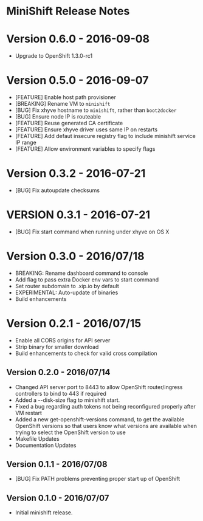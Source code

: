 # MiniShift Release Notes

# Version 0.6.0 - 2016-09-08
* Upgrade to OpenShift 1.3.0-rc1

# Version 0.5.0 - 2016-09-07
* [FEATURE] Enable host path provisioner
* [BREAKING] Rename VM to `minishift`
* [BUG] Fix xhyve hostname to `minishift`, rather than `boot2docker`
* [BUG] Ensure node IP is routeable
* [FEATURE] Reuse generated CA certificate
* [FEATURE] Ensure xhyve driver uses same IP on restarts
* [FEATURE] Add defaut insecure registry flag to include minishift service IP range
* [FEATURE] Allow environment variables to specify flags

# Version 0.3.2 - 2016-07-21
 * [BUG] Fix autoupdate checksums

# VERSION 0.3.1 - 2016-07-21
 * [BUG] Fix start command when running under xhyve on OS X

# Version 0.3.0 - 2016/07/18
 * BREAKING: Rename dashboard command to console
 * Add flag to pass extra Docker env vars to start command
 * Set router subdomain to <ip>.xip.io by default
 * EXPERIMENTAL: Auto-update of binaries
 * Build enhancements

# Version 0.2.1 - 2016/07/15
 * Enable all CORS origins for API server
 * Strip binary for smaller download
 * Build enhancements to check for valid cross compilation

## Version 0.2.0 - 2016/07/14
 * Changed API server port to 8443 to allow OpenShift router/ingress controllers to bind to 443 if required
 * Added a --disk-size flag to minishift start.
 * Fixed a bug regarding auth tokens not being reconfigured properly after VM restart
 * Added a new get-openshift-versions command, to get the available OpenShift versions so that users know what versions are available when trying to select the OpenShift version to use
 * Makefile Updates
 * Documentation Updates

## Version 0.1.1 - 2016/07/08
 * [BUG] Fix PATH problems preventing proper start up of OpenShift<Paste>

## Version 0.1.0 - 2016/07/07
 * Initial minishift  release.
